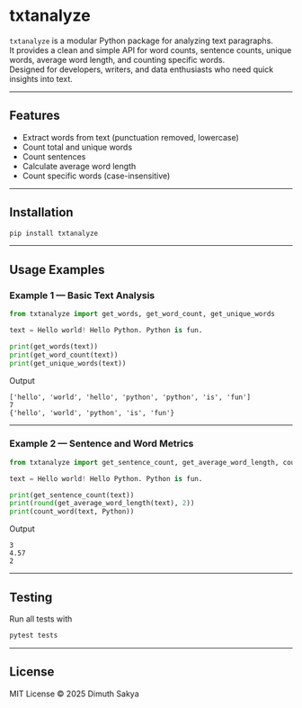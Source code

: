 # txtanalyze

`txtanalyze` is a modular Python package for analyzing text paragraphs.  
It provides a clean and simple API for word counts, sentence counts, unique words, average word length, and counting specific words.  
Designed for developers, writers, and data enthusiasts who need quick insights into text.

---

## Features

- Extract words from text (punctuation removed, lowercase)
- Count total and unique words
- Count sentences
- Calculate average word length
- Count specific words (case-insensitive)

---

## Installation

```bash
pip install txtanalyze
```

---

## Usage Examples

### Example 1 — Basic Text Analysis

```python
from txtanalyze import get_words, get_word_count, get_unique_words

text = Hello world! Hello Python. Python is fun.

print(get_words(text))
print(get_word_count(text))
print(get_unique_words(text))
```

Output

```
['hello', 'world', 'hello', 'python', 'python', 'is', 'fun']
7
{'hello', 'world', 'python', 'is', 'fun'}
```

---

### Example 2 — Sentence and Word Metrics

```python
from txtanalyze import get_sentence_count, get_average_word_length, count_word

text = Hello world! Hello Python. Python is fun.

print(get_sentence_count(text))
print(round(get_average_word_length(text), 2))
print(count_word(text, Python))
```

Output

```
3
4.57
2
```

---

## Testing

Run all tests with

```bash
pytest tests
```

---

## License

MIT License © 2025 Dimuth Sakya
